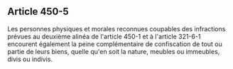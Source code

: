 Article 450-5
----
Les personnes physiques et morales reconnues coupables des infractions prévues
au deuxième alinéa de l'article 450-1 et à l'article 321-6-1 encourent également
la peine complémentaire de confiscation de tout ou partie de leurs biens, quelle
qu'en soit la nature, meubles ou immeubles, divis ou indivis.
